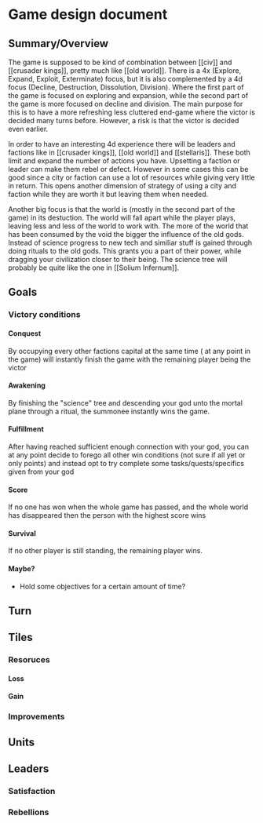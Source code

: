 # Game design document

## Summary/Overview

The game is supposed to be kind of combination between [[civ]] and [[crusader kings]], pretty much like [[old world]]. There is a 4x (Explore, Expand, Exploit, Exterminate) focus, but it is also complemented by a 4d focus (Decline, Destruction, Dissolution, Division). Where the first part of the game is focused on exploring and expansion, while the second part of the game is more focused on decline and division. 
The main purpose for this is to have a more refreshing less cluttered end-game where the victor is decided many turns before. However, a risk is that the victor is decided even earlier.

In order to have an interesting 4d experience there will be leaders and factions like in [[crusader kings]], [[old world]] and [[stellaris]]. These both limit and expand the number of actions you have. Upsetting a faction or leader can make them rebel or defect. However in some cases this can be good since a city or faction can use a lot of resources while giving very little in return. This opens another dimension of strategy of using a city and faction while they are worth it but leaving them when needed.

Another big focus is that the world is (mostly in the second part of the game) in its destuction. The world will fall apart while the player plays, leaving less and less of the world to work with. The more of the world that has been consumed by the void the bigger the influence of the old gods. Instead of science progress to new tech and similiar stuff is gained through doing rituals to the old gods. This grants you a part of their power, while dragging your civilization closer to their being. The science tree will probably be quite like the one in [[Solium Infernum]].

## Goals

### Victory conditions

#### Conquest

By occupying every other factions capital at the same time ( at any point in the game) will instantly finish the game with the remaining player being the victor

#### Awakening

By finishing the "science" tree and descending your god unto the mortal plane through a ritual, the summonee instantly wins the game.

#### Fulfillment

After having reached sufficient enough connection with your god, you can at any point decide to forego all other win conditions (not sure if all yet or only points) and instead opt to try complete some tasks/quests/specifics given from your god

#### Score

If no one has won when the whole game has passed, and the whole world has disappeared then the person with the highest score wins

#### Survival

If no other player is still standing, the remaining player wins.


#### Maybe? 

- Hold some objectives for a certain amount of time? 

## Turn

## Tiles

### Resoruces

#### Loss

#### Gain

### Improvements

## Units

## Leaders

### Satisfaction

### Rebellions

